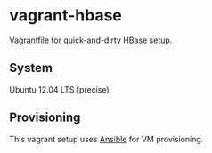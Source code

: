 vagrant-hbase
=============

Vagrantfile for quick-and-dirty HBase setup.

System
------

Ubuntu 12.04 LTS (precise)

Provisioning
------------

This vagrant setup uses [Ansible](http://www.ansibleworks.com/) for VM
provisioning.

